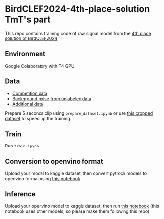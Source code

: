 # BirdCLEF2024-4th-place-solution TmT's part
This repo contains training code of raw signal model from the [4th place solution of BirdCLEF2024](https://www.kaggle.com/competitions/birdclef-2024/discussion/511845)
## Environment
Google Colaboratory with T4 GPU
## Data
- [Competition data](https://www.kaggle.com/competitions/birdclef-2024/data)
- [Background noise from unlabeled data](https://www.kaggle.com/datasets/tamotamo/bc24-unlabeled-background-crop)
- [Additional data](https://www.kaggle.com/datasets/yokuyama/birdclef2024-additional-cleaned)

Prepare 5 seconds clip using `prepare_dataset.ipynb` or use [this cropped dataset](https://www.kaggle.com/datasets/tamotamo/birdclef2024-crop/data) to speed up the training.

## Train
Run `train.ipynb`

## Conversion to openvino format
Upload your model to kaggle dataset, then convert pytroch models to openvino format using [this notebook](https://www.kaggle.com/code/tamotamo/convert-pytorch-model-to-openvino)

## Inference
Upload your openvino model to kaggle dataset, then run [this notebook](https://www.kaggle.com/code/ajobseeker/b24-final?scriptVersionId=182393504) (this notebook uses other models, so please make them following this repo)
